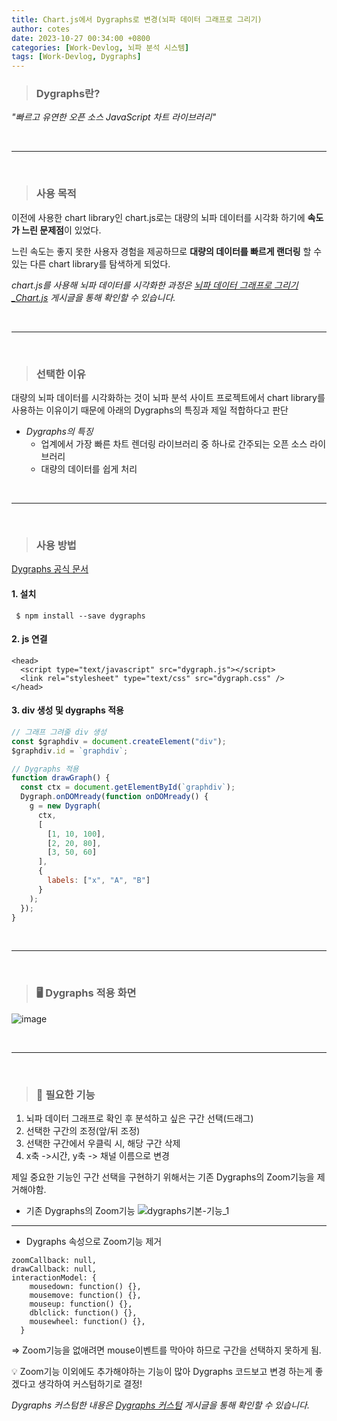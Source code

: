 ```yaml
---
title: Chart.js에서 Dygraphs로 변경(뇌파 데이터 그래프로 그리기)
author: cotes
date: 2023-10-27 00:34:00 +0800
categories: [Work-Devlog, 뇌파 분석 시스템]
tags: [Work-Devlog, Dygraphs]
---
```


<!-- 프로젝트 작업하면서 했던 고민, 어떻게 해결했는지에 대한 내용이 담겨져있습니다. -->

> ### Dygraphs란?

_"빠르고 유연한 오픈 소스 JavaScript 차트 라이브러리"_

<br/>

---

<br/>

> ### 사용 목적

이전에 사용한 chart library인 chart.js로는 대량의 뇌파 데이터를 시각화 하기에 **속도가 느린 문제점**이 있었다.<br/>

느린 속도는 좋지 못한 사용자 경험을 제공하므로 **대량의 데이터를 빠르게 랜더링** 할 수 있는 다른 chart library를 탐색하게 되었다.

_chart.js를 사용해 뇌파 데이터를 시각화한 과정은 [뇌파 데이터 그래프로 그리기\_Chart.js](https://hajung00.github.io/posts/chart.js/) 게시글을 통해 확인할 수 있습니다._

<br/>

---

<br/>

> ### 선택한 이유

대량의 뇌파 데이터를 시각화하는 것이 뇌파 분석 사이트 프로젝트에서 chart library를 사용하는 이유이기 때문에 아래의 Dygraphs의 특징과 제일 적합하다고 판단

- _Dygraphs의 특징_
  - 업계에서 가장 빠른 차트 렌더링 라이브러리 중 하나로 간주되는 오픈 소스 라이브러리
  - 대량의 데이터를 쉽게 처리

<br/>

---

<br/>

> ### 사용 방법

[Dygraphs 공식 문서](https://dygraphs.com/)

#### 1. 설치

```
 $ npm install --save dygraphs
```

#### 2. js 연결

```
<head>
  <script type="text/javascript" src="dygraph.js"></script>
  <link rel="stylesheet" type="text/css" src="dygraph.css" />
</head>
```

#### 3. div 생성 및 dygraphs 적용

```javascript
// 그래프 그려줄 div 생성
const $graphdiv = document.createElement("div");
$graphdiv.id = `graphdiv`;

// Dygraphs 적용
function drawGraph() {
  const ctx = document.getElementById(`graphdiv`);
  Dygraph.onDOMready(function onDOMready() {
    g = new Dygraph(
      ctx,
      [
        [1, 10, 100],
        [2, 20, 80],
        [3, 50, 60]
      ],
      {
        labels: ["x", "A", "B"]
      }
    );
  });
}
```

<br/>

---

<br/>

> ### 🖥️ Dygraphs 적용 화면

![image](https://github.com/hajung00/SidePJ-next-node-full-sns/assets/66300154/b6d9c90f-0e77-4c68-b0d1-6451023fa98f)

<br/>

---

<br/>

> ### 📝 필요한 기능

1. 뇌파 데이터 그래프로 확인 후 분석하고 싶은 구간 선택(드래그)
2. 선택한 구간의 조정(앞/뒤 조정)
3. 선택한 구간에서 우클릭 시, 해당 구간 삭제
4. x축 ->시간, y축 -> 채널 이름으로 변경

제일 중요한 기능인 구간 선택을 구현하기 위해서는 기존 Dygraphs의 Zoom기능을 제거해야함.

- 기존 Dygraphs의 Zoom기능
  ![dygraphs기본-기능_1](https://github.com/hajung00/React-Sleact/assets/66300154/b738ab0a-6ce1-4d32-86a6-e85f38a864ba)

<hr/>

- Dygraphs 속성으로 Zoom기능 제거

```
zoomCallback: null,
drawCallback: null,
interactionModel: {
    mousedown: function() {},
    mousemove: function() {},
    mouseup: function() {},
    dblclick: function() {},
    mousewheel: function() {},
  }
```

=> Zoom기능을 없애려면 mouse이벤트를 막아야 하므로 구간을 선택하지 못하게 됨.

💡 Zoom기능 이외에도 추가해야하는 기능이 많아 Dygraphs 코드보고 변경 하는게 좋겠다고 생각하여 커스텀하기로 결정!

<!-- 링크 첨부 해야함! -->

_Dygraphs 커스텀한 내용은 [Dygraphs 커스텀](https://hajung00.github.io/posts/dygraphs-custom/) 게시글을 통해 확인할 수 있습니다._
